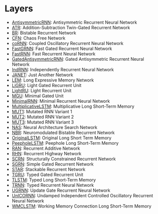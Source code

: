 # Layers

- [AntisymmetricRNN](layers/antisymmetricrnn.md):
  Antisymmetric Recurrent Neural Network
- [ATR](layers/atr.md):
  Addition-Subtraction Twin-Gated Recurrent Network
- [BR](layers/br.md):
  Bistable Recurrent Network
- [CFN](layers/cfn.md):
  Chaos Free Network
- [coRNN](layers/cornn.md):
  Coupled Oscillatory Recurrent Neural Network
- [FastGRNN](layers/fastgrnn.md):
  Fast Gated Recurrent Neural Network
- [FastRNN](layers/fastrnn.md):
  Fast Recurrent Neural Network
- [GatedAntisymmetricRNN](layers/gatedantisymmetricrnn.md):
  Gated Antisymmetric Recurrent Neural Network
- [IndRNN](layers/indrnn.md):
  Independently Recurrent Neural Network
- [JANET](layers/janet.md):
  Just Another Network
- [LEM](layers/lem.md):
  Long Expressive Memory Network
- [LiGRU](layers/ligru.md):
  Light Gated Recurrent Unit
- [LightRU](layers/lightru.md):
  Light Recurrent Unit
- [MGU](layers/mgu.md):
  Minimal Gated Unit
- [MinimalRNN](layers/minimalrnn.md):
  Minimal Recurrent Neural Network
- [MultiplicativeLSTM](layers/multiplicativelstm.md):
  Multiplicative Long Short-Term Memory
- [MUT1](layers/mut1.md):
  Mutated RNN Variant 1
- [MUT2](layers/mut2.md):
  Mutated RNN Variant 2
- [MUT3](layers/mut3.md):
  Mutated RNN Variant 3
- [NAS](layers/nas.md):
  Neural Architecture Search Network
- [NBR](layers/nbr.md):
  Neuromodulated Bistable Recurrent Network
- [OriginalLSTM](layers/originallstm.md):
  Original Long Short Term Memory
- [PeepholeLSTM](layers/peepholelstm.md):
  Peephole Long Short-Term Memory
- [RAN](layers/ran.md):
  Recurrent Additive Network
- [RHN](layers/rhn.md):
  Recurrent Highway Network
- [SCRN](layers/scrn.md):
  Structurally Constrained Recurrent Network
- [SGRN](layers/sgrn.md):
  Simple Gated Recurrent Network
- [STAR](layers/star.md):
  Stackable Recurrent Network
- [TGRU](layers/tgru.md):
  Typed Gated Recurrent Unit
- [TLSTM](layers/tlstm.md):
  Typed Long Short-Term Memory
- [TRNN](layers/trnn.md):
  Typed Recurrent Neural Network
- [UGRNN](layers/ugrnn.md):
  Update Gate Recurrent Neural Network
- [UnICORNN](layers/unicornn.md):
  Undamped Independent Controlled Oscillatory Recurrent Neural Network
- [WMCLSTM](layers/wmclstm.md):
  Working Memory Connection Long Short-Term Memory
